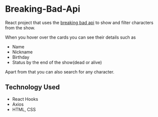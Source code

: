 # Breaking-Bad-Api

React project that uses the [breaking bad api](https://breakingbadapi.com/documentation) to show and filter characters from the show.

When you hover over the cards you can see their details such as 

 - Name 
 - Nickname
 - Birthday 
 - Status by the end of the show(dead or alive)



Apart from that you can also search for any character.

## Technology Used
- React Hooks
- Axios
- HTML, CSS

